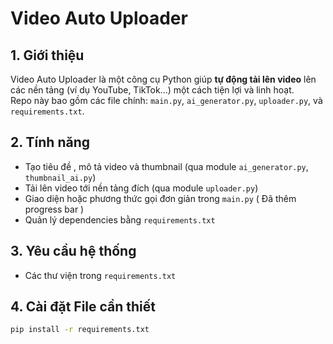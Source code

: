# Video Auto Uploader

## 1. Giới thiệu  
Video Auto Uploader là một công cụ Python giúp **tự động tải lên video** lên các nền tảng (ví dụ YouTube, TikTok…) một cách tiện lợi và linh hoạt.  
Repo này bao gồm các file chính: `main.py`, `ai_generator.py`, `uploader.py`, và `requirements.txt`.


## 2. Tính năng  
- Tạo tiêu đề , mô tả video và thumbnail (qua module `ai_generator.py`, `thumbnail_ai.py`)  
- Tải lên video tới nền tảng đích (qua module `uploader.py`)  
- Giao diện hoặc phương thức gọi đơn giản trong `main.py` (  Đã thêm progress bar )
- Quản lý dependencies bằng `requirements.txt`

## 3. Yêu cầu hệ thống  
- Các thư viện trong `requirements.txt`

## 4. Cài đặt File cần thiết
```bash
pip install -r requirements.txt



